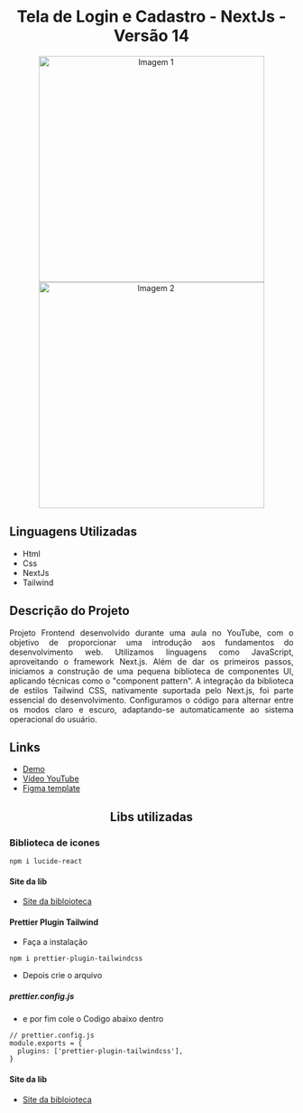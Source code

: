 <h1 align="center">Tela de Login e Cadastro - NextJs  - Versão 14</h1>

<p align="center">
  <img src="https://github.com/FelippeDonatto/readme/assets/7221671/9bb4dcfc-52cd-4ebf-a4c1-668472d97e10" width="400" title="Imagem 1">
  <img src="https://github.com/FelippeDonatto/readme/assets/7221671/32717bc9-f8b7-4929-a4ed-61f255836727" width="400" title="Imagem 2">
</p>

## Linguagens Utilizadas

- Html
- Css
- NextJs
- Tailwind

## Descrição do Projeto

<p align="justify">Projeto Frontend desenvolvido durante uma aula no YouTube, com o objetivo de proporcionar uma introdução aos fundamentos do desenvolvimento web. Utilizamos linguagens como JavaScript, aproveitando o framework Next.js. Além de dar os primeiros passos, iniciamos a construção de uma pequena biblioteca de componentes UI, aplicando técnicas como o "component pattern". A integração da biblioteca de estilos Tailwind CSS, nativamente suportada pelo Next.js, foi parte essencial do desenvolvimento. Configuramos o código para alternar entre os modos claro e escuro, adaptando-se automaticamente ao sistema operacional do usuário.</p>

## Links

- [Demo](https://authentication-next-alpha.vercel.app/)
- [Vídeo YouTube](link_para_documentacao)
- [Figma template](https://www.figma.com/community/file/1310298649192318902/app-authentication)


<h2 align="center">Libs utilizadas</h2>  

### Biblioteca de icones

```
npm i lucide-react
```

#### Site da lib 
- [Site da bibloioteca](https://lucide.dev/)

#### Prettier Plugin Tailwind

- Faça a instalação

```
npm i prettier-plugin-tailwindcss
```

- Depois crie o arquivo

##### prettier.config.js

- e por fim cole o Codigo abaixo dentro 

```
// prettier.config.js
module.exports = {
  plugins: ['prettier-plugin-tailwindcss'],
}
```

#### Site da lib 
- [Site da bibloioteca](https://www.npmjs.com/package/prettier-plugin-tailwindcss)

